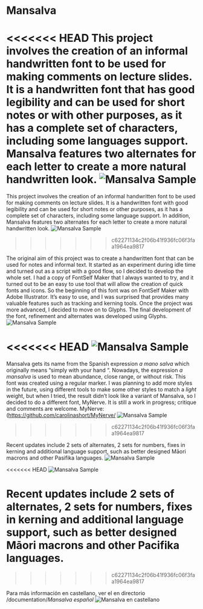 # Mansalva
<<<<<<< HEAD
This project involves the creation of an informal handwritten font to be used for making comments on lecture slides. It is a handwritten font that has good legibility and can be used for short notes or with other purposes, as it has a complete set of characters, including some languages support. Mansalva features two alternates for each letter to create a more natural handwritten look.
![Mansalva Sample](documentation/readme-images-1.png)
=======
This project involves the creation of an informal handwritten font to be used for making comments on lecture slides. It is a handwritten font with good legibility and can be used for short notes or other purposes, as it has a complete set of characters, including some language support. In addition, Mansalva features two alternates for each letter to create a more natural handwritten look.
![Mansalva Sample](/documentation/readme-images-2.png)
>>>>>>> c62271134c2f06b41f936fc06f3faa1964ea9817


The original aim of this project was to create a handwritten font that can be used for notes and informal text. It started as an experiment during idle time and turned out as a script with a good flow, so I decided to develop the whole set. 
I had a copy of FontSelf Maker that I always wanted to try, and it turned out to be an easy to use tool that will allow the creation of quick fonts and icons. So the beginning of this font was on FontSelf Maker with Adobe Illustrator. It’s easy to use, and I was surprised that provides many valuable features such as tracking and kerning tools. 
Once the project was more advanced, I decided to move on to Glyphs. The final development of the font, refinement and alternates was developed using Glyphs.
![Mansalva Sample](/documentation/readme-images-1.png)

<<<<<<< HEAD
![Mansalva Sample](documentation/readme-images-2.png)
=======
Mansalva gets its name from the Spanish expression _a mano salva_ which originally means “simply with your hand “. Nowadays, the expression _a mansalva_ is used to mean abundance, close range, or without risk. 
This font was created using a regular marker. I was planning to add more styles in the future, using different tools to make some other styles to match a _light_ weight, but when I tried, the result didn’t look like a variant of Mansalva, so I decided to do a different font, MyNerve. It is still a work in progress; critique and comments are welcome.
MyNerve:(https://github.com/carolinashort/MyNerve/
![Mansalva Sample](/documentation/readme-images-3.png)
>>>>>>> c62271134c2f06b41f936fc06f3faa1964ea9817

Recent updates include 2 sets of alternates, 2 sets for numbers, fixes in kerning and additional language support, such as better designed Māori macrons and other Pasifika languages.
![Mansalva Sample](/documentation/Mansalva-promo-1.png)

<<<<<<< HEAD
![Mansalva Sample](documentation/readme-images-3.png)

Recent updates include 2 sets of alternates, 2 sets for numbers, fixes in kerning and additional language support, such as better designed Māori macrons and other Pacifika languages.
=======
>>>>>>> c62271134c2f06b41f936fc06f3faa1964ea9817

Para más información en castellano, ver el en directorio /documentation/_Mansalva español_
![Mansalva en castellano](documentation/Mansalva-promo-2.png/)
